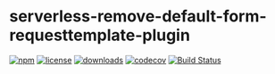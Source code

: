 # serverless-remove-default-form-requesttemplate-plugin

[![npm](https://img.shields.io/npm/v/serverless-cloudformation-resource-counter.svg)](https://www.npmjs.com/package/serverless-remove-default-form-requesttemplate-plugin)
[![license](https://img.shields.io/github/license/ReneVolution/serverless-remove-default-form-requesttemplate-plugin.svg)](https://github.com/drexler/serverless-cloudformation-resource-counter/blob/master/LICENSE.md)
[![downloads](https://img.shields.io/npm/dt/serverless-cloudformation-resource-counter.svg)](https://www.npmjs.com/package/serverless-remove-default-form-requesttemplate-plugin)
[![codecov](https://codecov.io/gh/ReneVolution/serverless-remove-default-form-requesttemplate-plugin/branch/master/graph/badge.svg)](https://codecov.io/gh/ReneVolution/serverless-remove-default-form-requesttemplate-plugin)
[![Build Status](https://travis-ci.org/ReneVolution/serverless-remove-default-form-requesttemplate-plugin.svg?branch=master)](https://travis-ci.org/ReneVolution/serverless-remove-default-form-requesttemplate-plugin.svg?branch=master)
